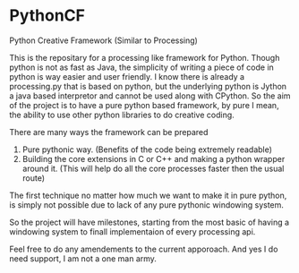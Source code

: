 # PythonCF
Python Creative Framework (Similar to Processing)

This is the repositary for a processing like framework for Python. Though python is not as fast as Java, the simplicity of writing a piece of code in python is way easier and user friendly. I know there is already a processing.py that is based on python, but the underlying python is Jython a java based interpretor and cannot be used along with CPython. So the aim of the project is to have a pure python based framework, by pure I mean, the ability to use other python libraries to do creative coding. 

There are many ways the framework can be prepared

1. Pure pythonic way. (Benefits of the code being extremely readable)
2. Building the core extensions in C or C++ and making a python wrapper around it. (This will help do all the core processes faster then the usual route)

The first technique no matter how much we want to make it in pure python, is simply not possible due to lack of any pure pythonic windowing system. 

So the project will have milestones, starting from the most basic of having a windowing system to finall implementaion of every processing api.

Feel free to do any amendements to the current apporoach. And yes I do need support, I am not a one man army.
